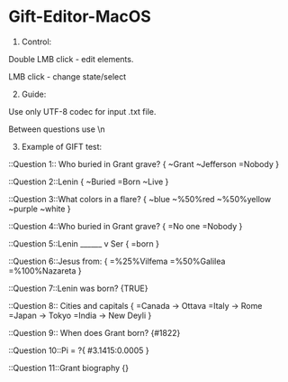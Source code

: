 # Gift-Editor-MacOS

1. Control:

  Double LMB click - edit elements.
  
  LMB click - change state/select

2. Guide: 

Use only UTF-8 codec for input .txt file.


Between questions use \n

3. Example of GIFT test:
  
  ::Question 1:: Who buried in Grant grave?
  {
  ~Grant
  ~Jefferson 
  =Nobody
  }


  ::Question 2::Lenin
  {
  ~Buried
  =Born
  ~Live
  }

  ::Question 3::What colors in a flare? 
  {
  ~blue
  ~%50%red 
  ~%50%yellow 
  ~purple
  ~white
  }

  ::Question 4::Who buried in Grant grave?
  {
  =No one
  =Nobody
  }

  ::Question 5::Lenin ______ v Ser
  {
  =born
  }

  ::Question 6::Jesus from: 
  { 
  =%25%Vilfema
  =%50%Galilea
  =%100%Nazareta
  }

  ::Question 7::Lenin was born? {TRUE}

  ::Question 8:: Cities and capitals {
  =Canada -> Ottava =Italy -> Rome =Japan -> Tokyo =India -> New Deyli
  }

  ::Question 9:: When does Grant born? {#1822}

  ::Question 10::Pi = ?{
  #3.1415:0.0005
  }

  ::Question 11::Grant biography {}
